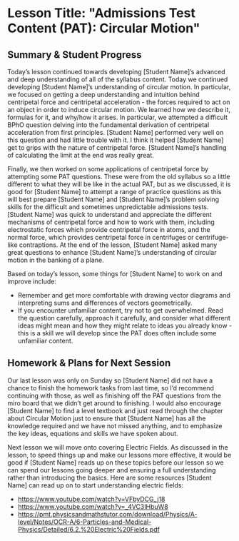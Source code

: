 # Lesson Title: "Admissions Test Content (PAT): Circular Motion"

## Summary & Student Progress
Today’s lesson continued towards developing [Student Name]’s advanced and deep understanding of all of the syllabus content. Today we continued developing [Student Name]’s understanding of circular motion. In particular, we focused on getting a deep understanding and intuition behind centripetal force and centripetal acceleration - the forces required to act on an object in order to induce circular motion. We learned how we describe it, formulas for it, and why/how it arises. In particular, we attempted a difficult BPhO question delving into the fundamental derivation of centripetal acceleration from first principles. [Student Name] performed very well on this question and had little trouble with it. I think it helped [Student Name] get to grips with the nature of centripetal force. [Student Name]’s handling of calculating the limit at the end was really great.

Finally, we then worked on some applications of centripetal force by attempting some PAT questions. These were from the old syllabus so a little different to what they will be like in the actual PAT, but as we discussed, it is good for [Student Name] to attempt a range of practice questions as this will best prepare [Student Name] and [Student Name]’s problem solving skills for the difficult and sometimes unpredictable admissions tests. [Student Name] was quick to understand and appreciate the different mechanisms of centripetal force and how to work with them, including electrostatic forces which provide centripetal force in atoms, and the normal force, which provides centripetal force in centrifuges or centrifuge-like contraptions. At the end of the lesson, [Student Name] asked many great questions to enhance [Student Name]’s understanding of circular motion in the banking of a plane.

Based on today’s lesson, some things for [Student Name] to work on and improve include:
- Remember and get more comfortable with drawing vector diagrams and interpreting sums and differences of vectors geometrically.
- If you encounter unfamiliar content, try not to get overwhelmed. Read the question carefully, approach it carefully, and consider what different ideas might mean and how they might relate to ideas you already know - this is a skill we will develop since the PAT does often include some unfamiliar content.

## Homework & Plans for Next Session
Our last lesson was only on Sunday so [Student Name] did not have a chance to finish the homework tasks from last time, so I’d recommend continuing with those, as well as finishing off the PAT questions from the miro board that we didn’t get around to finishing. I would also encourage [Student Name] to find a level textbook and just read through the chapter about Circular Motion just to ensure that [Student Name] has all the knowledge required and we have not missed anything, and to emphasize the key ideas, equations and skills we have spoken about.

Next lesson we will move onto covering Electric Fields. As discussed in the lesson, to speed things up and make our lessons more effective, it would be good if [Student Name] reads up on these topics before our lesson so we can spend our lessons going deeper and ensuring a full understanding rather than introducing the basics. Here are some resources [Student Name] can read up on to start understanding electric fields:
- https://www.youtube.com/watch?v=VFbyDCG_j18
- https://www.youtube.com/watch?v=_4VC3IHbuW8
- https://pmt.physicsandmathstutor.com/download/Physics/A-level/Notes/OCR-A/6-Particles-and-Medical-Physics/Detailed/6.2.%20Electric%20Fields.pdf
